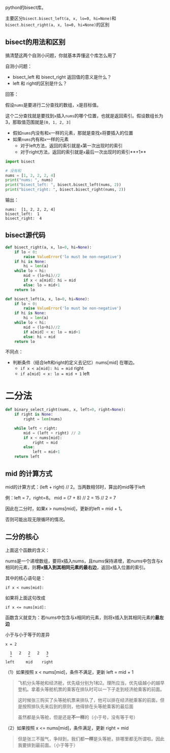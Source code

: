 python的bisect库。

主要区分`bisect.bisect_left(a, x, lo=0, hi=None)`和`bisect.bisect_right(a, x, lo=0, hi=None)`的区别

## bisect的用法和区别

搞清楚这两个自测小问题，你就基本弄懂这个库怎么用了

自测小问题：

- bisect_left 和 bisect_right 返回值的意义是什么？
- left 和 right的区别是什么？

回答：

假设`nums`是要进行二分查找的数组，`x`是目标值。

这个二分查找就是要找到`x`插入`nums`的哪个位置，也就是返回索引。假设数组长为3，那取值范围就是`[0, 1, 2, 3]`

- 假如`nums`内没有和`x`一样的元素，那就是查找`x`将要插入的位置
- 如果`nums`内有和`x`一样的元素
  - 对于left方法，返回的索引就是`x`第一次出现时的索引
  - 对于right方法，返回的索引就是`x`最后一次出现时的索引**+1**

```python
import bisect

# 没有和
nums = [1, 2, 2, 2, 4]
print("nums: ", nums)
print("bisect_left: ", bisect.bisect_left(nums, 2))
print("bisect_right: ", bisect.bisect_right(nums, 2))
```

输出：

```
nums:  [1, 2, 2, 2, 4]
bisect_left:  1
bisect_right:  4
```



## bisect源代码

```python
def bisect_right(a, x, lo=0, hi=None):
    if lo < 0:
        raise ValueError('lo must be non-negative')
    if hi is None:
        hi = len(a)
    while lo < hi:
        mid = (lo+hi)//2
        if x < a[mid]: hi = mid
        else: lo = mid+1
    return lo

def bisect_left(a, x, lo=0, hi=None):
    if lo < 0:
        raise ValueError('lo must be non-negative')
    if hi is None:
        hi = len(a)
    while lo < hi:
        mid = (lo+hi)//2
        if a[mid] < x: lo = mid+1
        else: hi = mid
    return lo
```

不同点：

- 判断条件（结合left和right的定义去记忆）nums[mid] 在哪边。
  - `if x < a[mid]: hi = mid` right
  - `if a[mid] < x: lo = mid + 1` left



# 二分法

```python
def binary_select_right(nums, x, left=0, right=None):
    if right is None:
        right = len(nums)

    while left < right:
        mid = (left + right) // 2
        if x < nums[mid]: 
            right = mid
        else: 
            left = mid+1
    return left
```

## mid 的计算方式

mid的计算方式：(left + right) // 2。当两数相邻时，算出的mid等于left

例：left = 7，right=8。 mid = (7 + 8) // 2 = 15 // 2 = 7

因此在二分时，如果x > nums[mid]，更新的left = mid + 1。

否则可能出现无限循环的情况。

## 二分的核心

上面这个函数的含义：

nums是一个递增数组，要将x插入nums，且nums保持递增，若nums中包含与x相同的元素，则**将x插入到其相同元素的最右边**，返回x插入位置的索引。

其中的核心语句是：

```
if x < nums[mid]:
```

如果将上面这句改成

```
if x <= nums[mid]:
```

函数含义就变为：若nums中包含与x相同的元素，则将x插入到其相同元素的**最左边**



小于与小于等于的差异

```
x = 2

  1   2   2   2   3
  ^       ^       ^
left     mid    right
```

（1）如果按照 x < nums[mid]，条件不满足，更新 left = mid + 1

> 飞机分头等舱和经济舱，优先级分别为1和2。理所应当，优先级越小的越早登机。拿着头等舱机票的乘客在排队时可以一下子走到经济舱乘客的前面。
>
> 这时候张三购买了头等舱机票来排队了，他可以排在经济舱乘客的前面，但是按照排队先来后到的原则，他得排在头等舱乘客的最后面
>
> 虽然都是头等舱，但是还是**不一样**的（小于号，没有等于号）

（2）如果按照 x <= nums[mid]，条件满足，更新 right = mid

> 但是张三不服气，争辩到，我们都**一样**是头等舱，排哪里都无所谓啦。因此我要排到最前面。（小于等于）







